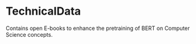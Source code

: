 # TechnicalData
Contains open E-books to enhance the pretraining of BERT on Computer Science concepts.
